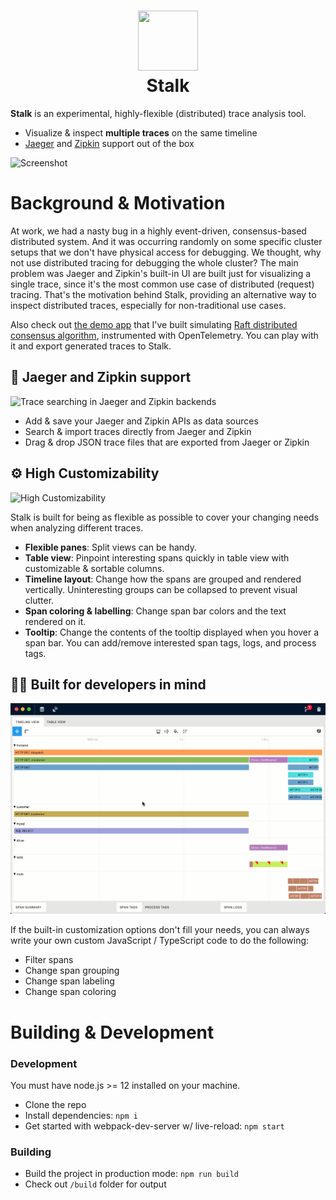 <h1 align="center">
  <img width="96" height="96" src="./assets/icons/128x128.png"> <br/>
  Stalk
</h1>

**Stalk** is an experimental, highly-flexible (distributed) trace analysis tool.

- Visualize & inspect **multiple traces** on the same timeline
- [Jaeger](https://www.jaegertracing.io/) and [Zipkin](https://zipkin.io/) support out of the box

![Screenshot](./docs/readme-images/screenshot.png)

# Background & Motivation

At work, we had a nasty bug in a highly event-driven, consensus-based distributed system. And it was occurring randomly on some specific cluster setups that we don't have physical access for debugging. We thought, why not use distributed tracing for debugging the whole cluster? The main problem was Jaeger and Zipkin's built-in UI are built just for visualizing a single trace, since it's the most common use case of distributed (request) tracing. That's the motivation behind Stalk, providing an alternative way to inspect distributed traces, especially for non-traditional use cases.

Also check out [the demo app](https://github.com/dgurkaynak/stalk-demo-raft-consensus) that I've built simulating [Raft distributed consensus algorithm](https://en.wikipedia.org/wiki/Raft_(computer_science)), instrumented with OpenTelemetry. You can play with it and export generated traces to Stalk.

## :vulcan_salute: Jaeger and Zipkin support

![Trace searching in Jaeger and Zipkin backends](./docs/readme-images/trace-search.png)

- Add & save your Jaeger and Zipkin APIs as data sources
- Search & import traces directly from Jaeger and Zipkin
- Drag & drop JSON trace files that are exported from Jaeger or Zipkin

## :gear: High Customizability

![High Customizability](./docs/readme-images/highly-customizability.gif)

Stalk is built for being as flexible as possible to cover your changing needs when analyzing different traces.
- **Flexible panes**: Split views can be handy.
- **Table view**: Pinpoint interesting spans quickly in table view with customizable & sortable columns.
- **Timeline layout**: Change how the spans are grouped and rendered vertically. Uninteresting groups can be collapsed to prevent visual clutter.
- **Span coloring & labelling**: Change span bar colors and the text rendered on it.
- **Tooltip**: Change the contents of the tooltip displayed when you hover a span bar. You can add/remove interested span tags, logs, and process tags.

## :woman_technologist: Built for developers in mind

![Built for developers in mind](./docs/readme-images/custom-code.gif)

If the built-in customization options don't fill your needs, you can always write your own custom JavaScript / TypeScript code to do the following:
- Filter spans
- Change span grouping
- Change span labeling
- Change span coloring

# Building & Development

### Development

You must have node.js >= 12 installed on your machine.

- Clone the repo
- Install dependencies: `npm i`
- Get started with webpack-dev-server w/ live-reload: `npm start`

### Building

- Build the project in production mode: `npm run build`
- Check out `/build` folder for output
